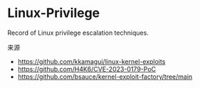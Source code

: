 # Linux-Privilege
Record of Linux privilege escalation techniques.

来源
- https://github.com/kkamagui/linux-kernel-exploits
- https://github.com/H4K6/CVE-2023-0179-PoC
- https://github.com/bsauce/kernel-exploit-factory/tree/main
